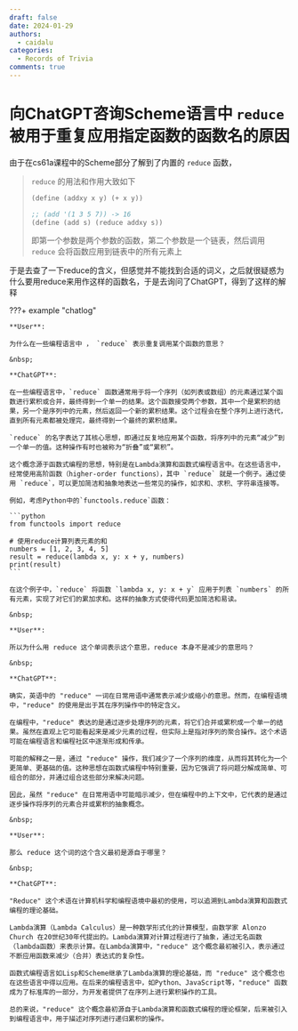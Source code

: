 ```yaml
---
draft: false
date: 2024-01-29
authors:
  - caidalu
categories:
  - Records of Trivia
comments: true
---
```


# 向ChatGPT咨询Scheme语言中 `reduce` 被用于重复应用指定函数的函数名的原因

由于在cs61a课程中的Scheme部分了解到了内置的 `reduce` 函数，

>   `reduce` 的用法和作用大致如下
>
>   ```scheme
>   (define (addxy x y) (+ x y))
>   
>   ;; (add '(1 3 5 7)) -> 16
>   (define (add s) (reduce addxy s))
>   ```
>
>   即第一个参数是两个参数的函数，第二个参数是一个链表，然后调用 `reduce` 会将函数应用到链表中的所有元素上

<!-- more -->

于是去查了一下reduce的含义，但感觉并不能找到合适的词义，之后就很疑惑为什么要用reduce来用作这样的函数名，于是去询问了ChatGPT，得到了这样的解释

???+ example "chatlog"

    **User**:
    
    为什么在一些编程语言中 ， `reduce` 表示重复调用某个函数的意思？
    
    &nbsp;
    
    **ChatGPT**:
    
    在一些编程语言中，`reduce` 函数通常用于将一个序列（如列表或数组）的元素通过某个函数进行累积或合并，最终得到一个单一的结果。这个函数接受两个参数，其中一个是累积的结果，另一个是序列中的元素，然后返回一个新的累积结果。这个过程会在整个序列上进行迭代，直到所有元素都被处理完，最终得到一个最终的累积结果。
    
    `reduce` 的名字表达了其核心思想，即通过反复地应用某个函数，将序列中的元素“减少”到一个单一的值。这种操作有时也被称为“折叠”或“累积”。
    
    这个概念源于函数式编程的思想，特别是在Lambda演算和函数式编程语言中。在这些语言中，经常使用高阶函数（higher-order functions），其中 `reduce` 就是一个例子。通过使用 `reduce`，可以更加简洁和抽象地表达一些常见的操作，如求和、求积、字符串连接等。
    
    例如，考虑Python中的`functools.reduce`函数：
    
    ```python
    from functools import reduce
    
    # 使用reduce计算列表元素的和
    numbers = [1, 2, 3, 4, 5]
    result = reduce(lambda x, y: x + y, numbers)
    print(result)
    ```
    
    在这个例子中，`reduce` 将函数 `lambda x, y: x + y` 应用于列表 `numbers` 的所有元素，实现了对它们的累加求和。这样的抽象方式使得代码更加简洁和易读。
    
    &nbsp;
    
    **User**:
    
    所以为什么用 reduce 这个单词表示这个意思，reduce 本身不是减少的意思吗？
    
    &nbsp;
    
    **ChatGPT**:
    
    确实，英语中的 "reduce" 一词在日常用语中通常表示减少或缩小的意思。然而，在编程语境中，"reduce" 的使用是出于其在序列操作中的特定含义。
    
    在编程中，"reduce" 表达的是通过逐步处理序列的元素，将它们合并或累积成一个单一的结果。虽然在直观上它可能看起来是减少元素的过程，但实际上是指对序列的聚合操作。这个术语可能在编程语言和编程社区中逐渐形成和传承。
    
    可能的解释之一是，通过 "reduce" 操作，我们减少了一个序列的维度，从而将其转化为一个更简单、更基础的值。这种思想在函数式编程中特别重要，因为它强调了将问题分解成简单、可组合的部分，并通过组合这些部分来解决问题。
    
    因此，虽然 "reduce" 在日常用语中可能暗示减少，但在编程中的上下文中，它代表的是通过逐步操作将序列的元素合并或累积的抽象概念。
    
    &nbsp;
    
    **User**:
    
    那么 reduce 这个词的这个含义最初是源自于哪里？
    
    &nbsp;
    
    **ChatGPT**:
    
    "Reduce" 这个术语在计算机科学和编程语境中最初的使用，可以追溯到Lambda演算和函数式编程的理论基础。
    
    Lambda演算（Lambda Calculus）是一种数学形式化的计算模型，由数学家 Alonzo Church 在20世纪30年代提出的。Lambda演算对计算过程进行了抽象，通过无名函数（lambda函数）来表示计算。在Lambda演算中，"reduce" 这个概念最初被引入，表示通过不断应用函数来减少（合并）表达式的复杂性。
    
    函数式编程语言如Lisp和Scheme继承了Lambda演算的理论基础，而 "reduce" 这个概念也在这些语言中得以应用。在后来的编程语言中，如Python、JavaScript等，"reduce" 函数成为了标准库的一部分，为开发者提供了在序列上进行累积操作的工具。
    
    总的来说，"reduce" 这个概念最初源自于Lambda演算和函数式编程的理论框架，后来被引入到编程语言中，用于描述对序列进行递归累积的操作。